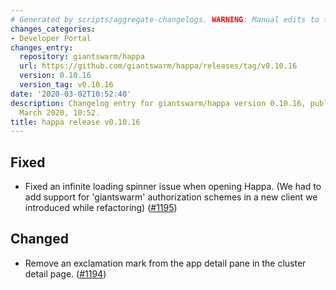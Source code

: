 ```yaml
---
# Generated by scripts/aggregate-changelogs. WARNING: Manual edits to this files will be overwritten.
changes_categories:
- Developer Portal
changes_entry:
  repository: giantswarm/happa
  url: https://github.com/giantswarm/happa/releases/tag/v0.10.16
  version: 0.10.16
  version_tag: v0.10.16
date: '2020-03-02T10:52:40'
description: Changelog entry for giantswarm/happa version 0.10.16, published on 02
  March 2020, 10:52.
title: happa release v0.10.16
---
```


## Fixed

- Fixed an infinite loading spinner issue when opening Happa. (We had to add support for 'giantswarm' authorization schemes in a new client we introduced while refactoring) ([#1195](https://github.com/giantswarm/happa/pull/1195))

## Changed

- Remove an exclamation mark from the app detail pane in the cluster detail page. ([#1194](https://github.com/giantswarm/happa/pull/1194))
